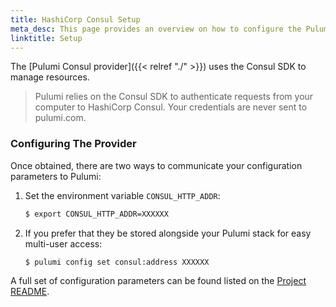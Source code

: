 ```yaml
---
title: HashiCorp Consul Setup
meta_desc: This page provides an overview on how to configure the Pulumi Consul Provider.
linktitle: Setup
---
```


The [Pulumi Consul provider]({{< relref "./" >}}) uses the Consul SDK to manage resources.

> Pulumi relies on the Consul SDK to authenticate requests from your computer to HashiCorp Consul. Your credentials are never sent
> to pulumi.com.

### Configuring The Provider

Once obtained, there are two ways to communicate your configuration parameters to Pulumi:

1. Set the environment variable `CONSUL_HTTP_ADDR`:

    ```bash
    $ export CONSUL_HTTP_ADDR=XXXXXX
    ```

2. If you prefer that they be stored alongside your Pulumi stack for easy multi-user access:

    ```bash
    $ pulumi config set consul:address XXXXXX
    ```

A full set of configuration parameters can be found listed on the [Project README](https://github.com/pulumi/pulumi-consul/blob/master/README.md).
